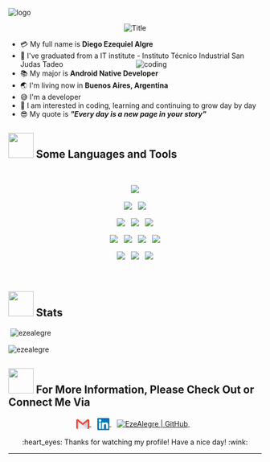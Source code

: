 ![logo](https://github.com/EzeAlegre/EzeAlegre/blob/main/DIEGOALEGRE.png)
<div align="center">
  <img src="https://readme-typing-svg.herokuapp.com?font=Architects+Daughter&color=%2338C2FF&size=50&center=true&vCenter=true&height=60&width=600&lines=Heyyy!+I'm+Diego+Alegre👋;Buenos+Aires+Argentina🧉;Welcome+to+my+profile!" alt="Title"></img>
</div>

- :credit_card: My full name is **Diego Ezequiel Algre**
- :school: I've graduated from a IT institute - Instituto Técnico Industrial San Judas Tadeo
  <img align="right" alt="coding" width="250" src="https://media.giphy.com/media/hS42TuYYnANLFR9IRQ/giphy.gif">
- :books: My major is **Android Native Developer**
- :earth_asia: I'm living now in **Buenos Aires, Argentina**
- :sweat_smile: I'm a developer 
- :monocle_face: I am interested in coding, learning and continuing to grow day by day
- :sunglasses: My quote is **_"Every day is a new page in your story"_**


## <img src="https://media2.giphy.com/media/QssGEmpkyEOhBCb7e1/giphy.gif?cid=ecf05e47a0n3gi1bfqntqmob8g9aid1oyj2wr3ds3mg700bl&rid=giphy.gif" width="50px" height="50px"> Some Languages and Tools

<br>

<p  align="center">

<img src="https://www.vectorlogo.zone/logos/kotlinlang/kotlinlang-ar21.svg" height="40"/>
  </p>
  
<p  align="center">

<img src="https://www.vectorlogo.zone/logos/javascript/javascript-horizontal.svg" height="25"/>  
  &nbsp;
<img src="https://www.vectorlogo.zone/logos/java/java-horizontal.svg" height="25"/>
  </p>
  
  <p  align="center">

<img src="https://www.vectorlogo.zone/logos/python/python-official.svg" height="26"/>
  &nbsp;
<img src="https://www.vectorlogo.zone/logos/firebase/firebase-ar21.svg" height="40"/>
  &nbsp;
<img src="https://www.vectorlogo.zone/logos/tensorflow/tensorflow-ar21.svg" height="40"/>  
 </p>
 
 <p  align="center">

<img src="https://www.vectorlogo.zone/logos/figma/figma-ar21.svg" height="40">
  &nbsp;

<img src="https://cdn.worldvectorlogo.com/logos/c.svg" height="40">
&nbsp;
  
  <img src="https://www.vectorlogo.zone/logos/ruby-lang/ruby-lang-horizontal.svg" height="40">
&nbsp;
  
<img src="https://www.vectorlogo.zone/logos/w3_html5/w3_html5-ar21.svg" height="40">
</p>
<p align="center">

<img src="https://www.vectorlogo.zone/logos/php/php-horizontal.svg" height="25">
&nbsp;
  <img src="https://www.vectorlogo.zone/logos/mysql/mysql-horizontal.svg" height="25">
&nbsp;
  <img src="https://www.vectorlogo.zone/logos/visualstudio_code/visualstudio_code-ar21.svg" height="40">

</p>
<br>

## <img src="https://media.giphy.com/media/PmdWKodlTy9dKJccrJ/giphy.gif" width="50px" height="50px"> Stats

<p>&nbsp;<img align="center" src="https://github-readme-stats.vercel.app/api?username=EzeAlegre&show_icons=true&locale=en" alt="ezealegre" /></p> 
<p><img align="center" src="https://github-readme-streak-stats.herokuapp.com/?user=EzeAlegre&" alt="ezealegre" /></p>

## <img src='https://raw.githubusercontent.com/ShahriarShafin/ShahriarShafin/main/Assets/handshake.gif' width="50px" height="50px"> For More Information, Please Check Out or Connect Me Via

<p align="center">
  <a href="diego.alegre004@gmail.com" >
    <img align="center" alt="EzeAlegre | Gmail" width="26px" src="https://github.com/SatYu26/SatYu26/blob/master/Assets/Gmail.svg" />
  </a> &nbsp;&nbsp;
  
  <a href="https://www.linkedin.com/in/diego-alegre-38b20321b/" target="_blank">
    <img align="center" alt="EzeAlegre | Linkedin" width="24px" src="https://github.com/SatYu26/SatYu26/blob/master/Assets/Linkedin.svg" />
  </a> &nbsp;&nbsp;
  
  <a href="https://profile-summary-for-github.herokuapp.com/user/EzeAlegre" target="_blank">
    <img align="center" alt="EzeAlegre | GitHub" width="26px" src="https://upload.wikimedia.org/wikipedia/commons/thumb/a/ae/Github-desktop-logo-symbol.svg/1024px-Github-desktop-logo-symbol.svg.png" />
  </a> &nbsp;&nbsp;
  
<p>

<div align="center">
  :heart_eyes: Thanks for watching my profile! Have a nice day! :wink: <br/>
</div>

---
